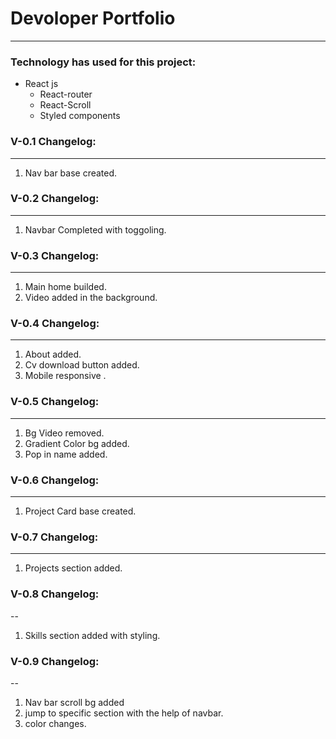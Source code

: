 # Devoloper Portfolio

---

### Technology has used for this project:

- React js
  - React-router
  - React-Scroll
  - Styled components

### V-0.1 Changelog:

---

1. Nav bar base created.

### V-0.2 Changelog:

---

1. Navbar Completed with toggoling.

### V-0.3 Changelog:

---

1. Main home builded.
2. Video added in the background.

### V-0.4 Changelog:

---

1. About added.
2. Cv download button added.
3. Mobile responsive .

### V-0.5 Changelog:

---

1. Bg Video removed.
2. Gradient Color bg added.
3. Pop in name added.

### V-0.6 Changelog:

---

1. Project Card base created.

### V-0.7 Changelog:

---

1. Projects section added.

### V-0.8 Changelog:

--

1. Skills section added with styling.

### V-0.9 Changelog:

--

1. Nav bar scroll bg added
2. jump to specific section with the help of navbar.
3. color changes.
